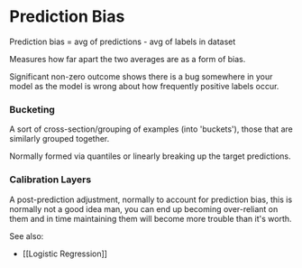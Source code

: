 # Prediction Bias

Prediction bias = avg of predictions - avg of labels in dataset

Measures how far apart the two averages are as a form of bias.

Significant non-zero outcome shows there is a bug somewhere in your model as the model is wrong about how frequently positive labels occur.

### Bucketing

A sort of cross-section/grouping of examples (into 'buckets'), those that are similarly grouped together. 

Normally formed via quantiles or linearly breaking up the target predictions.

### Calibration Layers

A post-prediction adjustment, normally to account for prediction bias, this is normally not a good idea man, you can end up becoming over-reliant on them and in time maintaining them will become more trouble than it's worth.

See also:
- [[Logistic Regression]]
